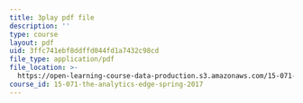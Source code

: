```yaml
---
title: 3play pdf file
description: ''
type: course
layout: pdf
uid: 3ffc741ebf8ddffd044fd1a7432c98cd
file_type: application/pdf
file_location: >-
  https://open-learning-course-data-production.s3.amazonaws.com/15-071-the-analytics-edge-spring-2017/3ffc741ebf8ddffd044fd1a7432c98cd_5tCSR5L4nWI.pdf
course_id: 15-071-the-analytics-edge-spring-2017
---
```

